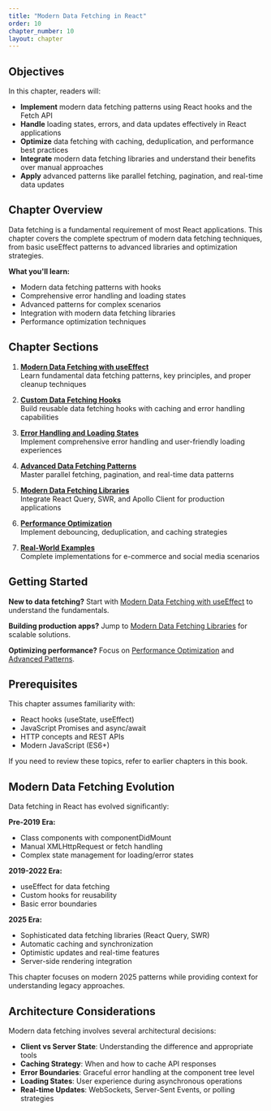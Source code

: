 ```yaml
---
title: "Modern Data Fetching in React"
order: 10
chapter_number: 10
layout: chapter
---
```


## Objectives

In this chapter, readers will:

- **Implement** modern data fetching patterns using React hooks and the Fetch API
- **Handle** loading states, errors, and data updates effectively in React applications
- **Optimize** data fetching with caching, deduplication, and performance best practices
- **Integrate** modern data fetching libraries and understand their benefits over manual approaches
- **Apply** advanced patterns like parallel fetching, pagination, and real-time data updates

## Chapter Overview

Data fetching is a fundamental requirement of most React applications. This chapter covers the complete spectrum of modern data fetching techniques, from basic useEffect patterns to advanced libraries and optimization strategies.

**What you'll learn:**

- Modern data fetching patterns with hooks
- Comprehensive error handling and loading states
- Advanced patterns for complex scenarios
- Integration with modern data fetching libraries
- Performance optimization techniques

## Chapter Sections

1. **[Modern Data Fetching with useEffect](./basic-patterns/)**  
   Learn fundamental data fetching patterns, key principles, and proper cleanup techniques

2. **[Custom Data Fetching Hooks](./custom-hooks/)**  
   Build reusable data fetching hooks with caching and error handling capabilities

3. **[Error Handling and Loading States](./error-loading/)**  
   Implement comprehensive error handling and user-friendly loading experiences

4. **[Advanced Data Fetching Patterns](./advanced-patterns/)**  
   Master parallel fetching, pagination, and real-time data patterns

5. **[Modern Data Fetching Libraries](./libraries/)**  
   Integrate React Query, SWR, and Apollo Client for production applications

6. **[Performance Optimization](./performance/)**  
   Implement debouncing, deduplication, and caching strategies

7. **[Real-World Examples](./examples/)**  
   Complete implementations for e-commerce and social media scenarios

## Getting Started

**New to data fetching?** Start with [Modern Data Fetching with useEffect](./basic-patterns/) to understand the fundamentals.

**Building production apps?** Jump to [Modern Data Fetching Libraries](./libraries/) for scalable solutions.

**Optimizing performance?** Focus on [Performance Optimization](./performance/) and [Advanced Patterns](./advanced-patterns/).

## Prerequisites

This chapter assumes familiarity with:

- React hooks (useState, useEffect)
- JavaScript Promises and async/await
- HTTP concepts and REST APIs
- Modern JavaScript (ES6+)

If you need to review these topics, refer to earlier chapters in this book.

## Modern Data Fetching Evolution

Data fetching in React has evolved significantly:

**Pre-2019 Era:**

- Class components with componentDidMount
- Manual XMLHttpRequest or fetch handling
- Complex state management for loading/error states

**2019-2022 Era:**

- useEffect for data fetching
- Custom hooks for reusability
- Basic error boundaries

**2025 Era:**

- Sophisticated data fetching libraries (React Query, SWR)
- Automatic caching and synchronization
- Optimistic updates and real-time features
- Server-side rendering integration

This chapter focuses on modern 2025 patterns while providing context for understanding legacy approaches.

## Architecture Considerations

Modern data fetching involves several architectural decisions:

- **Client vs Server State**: Understanding the difference and appropriate tools
- **Caching Strategy**: When and how to cache API responses
- **Error Boundaries**: Graceful error handling at the component tree level  
- **Loading States**: User experience during asynchronous operations
- **Real-time Updates**: WebSockets, Server-Sent Events, or polling strategies
